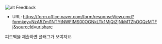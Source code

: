 ![alt Feedback](/imgs/Feedback.png)

- URL: https://form.office.naver.com/form/responseView.cmd?formkey=NzA5ZmI1NTYtNWFlMS00OGNkLTk1MjQtZjNkMTZhOGQzMTFj&sourceId=urlshare

피드백을 제출하면 플래그가 보여져요.